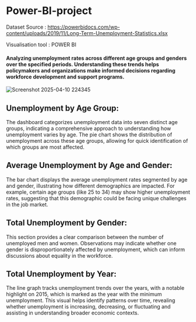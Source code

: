 # Power-BI-project
Dataset Source : https://powerbidocs.com/wp-content/uploads/2019/11/Long-Term-Unemployment-Statistics.xlsx


Visualisation tool : POWER BI


#### Analyzing unemployment rates across different age groups and genders over the specified periods.   Understanding these trends helps policymakers and organizations make informed decisions regarding workforce development and support programs.


![Screenshot 2025-04-10 224345](https://github.com/user-attachments/assets/59c733a8-ab16-464e-8cbf-eb288e517463)



## Unemployment by Age Group:

The dashboard categorizes unemployment data into seven distinct age groups, indicating a comprehensive approach to understanding how unemployment varies by age.
 The pie chart shows the distribution of unemployment across these age groups, allowing for quick identification of which groups are most affected.

## Average Unemployment by Age and Gender:

The bar chart displays the average unemployment rates segmented by age and gender, illustrating how different demographics are impacted.
For example, certain age groups (like 25 to 34) may show higher unemployment rates, suggesting that this demographic could be facing unique challenges in the job market.

## Total Unemployment by Gender:

This section provides a clear comparison between the number of unemployed men and women.
Observations may indicate whether one gender is disproportionately affected by unemployment, which can inform discussions about equality in the workforce.

## Total Unemployment by Year:

The line graph tracks unemployment trends over the years, with a notable highlight on 2015, which is marked as the year with the minimum unemployment.
This visual helps identify patterns over time, revealing whether unemployment is increasing, decreasing, or fluctuating and assisting in understanding broader economic contexts.


